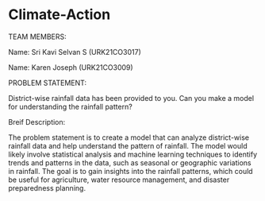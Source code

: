 # Climate-Action
TEAM MEMBERS:

Name: Sri Kavi Selvan S (URK21CO3017)

Name: Karen Joseph (URK21CO3009)

PROBLEM STATEMENT:

District-wise rainfall data has been provided to you. Can you make a model for understanding the rainfall pattern?

Breif Description:

The problem statement is to create a model that can analyze district-wise rainfall data and help understand the pattern of rainfall. The model would likely involve statistical analysis and machine learning techniques to identify trends and patterns in the data, such as seasonal or geographic variations in rainfall. The goal is to gain insights into the rainfall patterns, which could be useful for agriculture, water resource management, and disaster preparedness planning.


